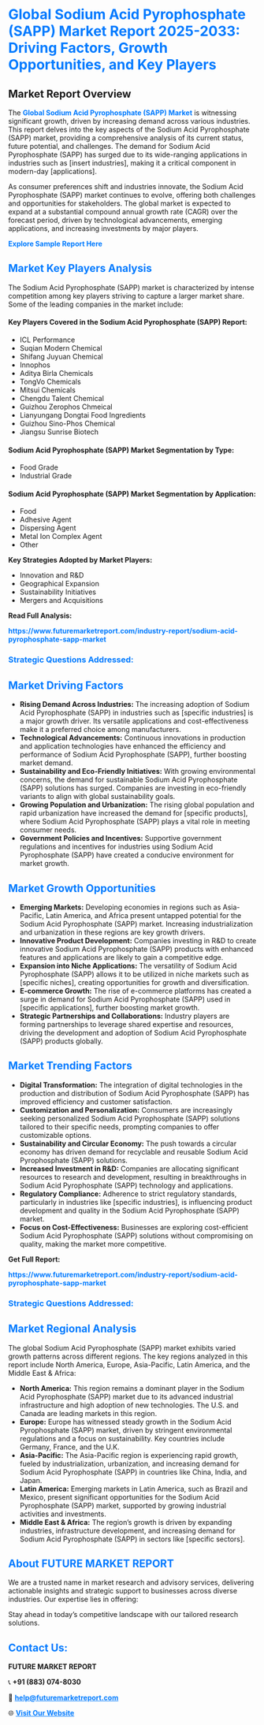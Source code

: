 <h1 style="color: #007BFF;">Global Sodium Acid Pyrophosphate (SAPP) Market Report 2025-2033: Driving Factors, Growth Opportunities, and Key Players</h1>

<section id="overview">
<h2>Market Report Overview</h2>
<p>The <a href="https://www.futuremarketreport.com/industry-report/sodium-acid-pyrophosphate-sapp-market" style="color: #007BFF; text-decoration: none;"><strong>Global Sodium Acid Pyrophosphate (SAPP) Market</strong></a> is witnessing significant growth, driven by increasing demand across various industries. This report delves into the key aspects of the Sodium Acid Pyrophosphate (SAPP) market, providing a comprehensive analysis of its current status, future potential, and challenges. The demand for Sodium Acid Pyrophosphate (SAPP) has surged due to its wide-ranging applications in industries such as [insert industries], making it a critical component in modern-day [applications].</p>
<p>As consumer preferences shift and industries innovate, the Sodium Acid Pyrophosphate (SAPP) market continues to evolve, offering both challenges and opportunities for stakeholders. The global market is expected to expand at a substantial compound annual growth rate (CAGR) over the forecast period, driven by technological advancements, emerging applications, and increasing investments by major players.</p>
</section>

<section id="overview">
<p><a href="https://www.futuremarketreport.com/request-sample/reportId=89092" style="color: #007BFF; text-decoration: none;"><strong>Explore Sample Report Here</strong></a></p>
</section>

<section id="key-players">
<h2 style="color: #007BFF;">Market Key Players Analysis</h2>
<p>The Sodium Acid Pyrophosphate (SAPP) market is characterized by intense competition among key players striving to capture a larger market share. Some of the leading companies in the market include:</p>
<h4>Key Players Covered in the Sodium Acid Pyrophosphate (SAPP) Report:</h4>
<ul><li>ICL Performance</li><li>Suqian Modern Chemical</li><li>Shifang Juyuan Chemical</li><li>Innophos</li><li>Aditya Birla Chemicals</li><li>TongVo Chemicals</li><li>Mitsui Chemicals</li><li>Chengdu Talent Chemical</li><li>Guizhou Zerophos Chmeical</li><li>Lianyungang Dongtai Food Ingredients</li><li>Guizhou Sino-Phos Chemical</li><li>Jiangsu Sunrise Biotech</li></ul>
<h4>Sodium Acid Pyrophosphate (SAPP) Market Segmentation by Type:</h4>
<ul><li>Food Grade</li><li>Industrial Grade</li></ul>

<h4>Sodium Acid Pyrophosphate (SAPP) Market Segmentation by Application:</h4>
<ul><li>Food</li><li>Adhesive Agent</li><li>Dispersing Agent</li><li>Metal Ion Complex Agent</li><li>Other</li></ul>
<p><strong>Key Strategies Adopted by Market Players:</strong></p>
<ul>
<li>Innovation and R&D</li>
<li>Geographical Expansion</li>
<li>Sustainability Initiatives</li>
<li>Mergers and Acquisitions</li>
</ul>
</section>

<section>
<p><strong>Read Full Analysis: </strong></p><a href="https://www.futuremarketreport.com/industry-report/sodium-acid-pyrophosphate-sapp-market" style="color: #007BFF; text-decoration: none;"><strong>https://www.futuremarketreport.com/industry-report/sodium-acid-pyrophosphate-sapp-market</strong></a>
<h3 style="color: #007BFF;">Strategic Questions Addressed:</h3>
</section>

<section id="driving-factors">
<h2 style="color: #007BFF;">Market Driving Factors</h2>
<ul>
<li><strong>Rising Demand Across Industries:</strong> The increasing adoption of Sodium Acid Pyrophosphate (SAPP) in industries such as [specific industries] is a major growth driver. Its versatile applications and cost-effectiveness make it a preferred choice among manufacturers.</li>
<li><strong>Technological Advancements:</strong> Continuous innovations in production and application technologies have enhanced the efficiency and performance of Sodium Acid Pyrophosphate (SAPP), further boosting market demand.</li>
<li><strong>Sustainability and Eco-Friendly Initiatives:</strong> With growing environmental concerns, the demand for sustainable Sodium Acid Pyrophosphate (SAPP) solutions has surged. Companies are investing in eco-friendly variants to align with global sustainability goals.</li>
<li><strong>Growing Population and Urbanization:</strong> The rising global population and rapid urbanization have increased the demand for [specific products], where Sodium Acid Pyrophosphate (SAPP) plays a vital role in meeting consumer needs.</li>
<li><strong>Government Policies and Incentives:</strong> Supportive government regulations and incentives for industries using Sodium Acid Pyrophosphate (SAPP) have created a conducive environment for market growth.</li>
</ul>
</section>

<section id="growth-opportunities">
<h2 style="color: #007BFF;">Market Growth Opportunities</h2>
<ul>
<li><strong>Emerging Markets:</strong> Developing economies in regions such as Asia-Pacific, Latin America, and Africa present untapped potential for the Sodium Acid Pyrophosphate (SAPP) market. Increasing industrialization and urbanization in these regions are key growth drivers.</li>
<li><strong>Innovative Product Development:</strong> Companies investing in R&D to create innovative Sodium Acid Pyrophosphate (SAPP) products with enhanced features and applications are likely to gain a competitive edge.</li>
<li><strong>Expansion into Niche Applications:</strong> The versatility of Sodium Acid Pyrophosphate (SAPP) allows it to be utilized in niche markets such as [specific niches], creating opportunities for growth and diversification.</li>
<li><strong>E-commerce Growth:</strong> The rise of e-commerce platforms has created a surge in demand for Sodium Acid Pyrophosphate (SAPP) used in [specific applications], further boosting market growth.</li>
<li><strong>Strategic Partnerships and Collaborations:</strong> Industry players are forming partnerships to leverage shared expertise and resources, driving the development and adoption of Sodium Acid Pyrophosphate (SAPP) products globally.</li>
</ul>
</section>

<section id="trending-factors">
<h2 style="color: #007BFF;">Market Trending Factors</h2>
<ul>
<li><strong>Digital Transformation:</strong> The integration of digital technologies in the production and distribution of Sodium Acid Pyrophosphate (SAPP) has improved efficiency and customer satisfaction.</li>
<li><strong>Customization and Personalization:</strong> Consumers are increasingly seeking personalized Sodium Acid Pyrophosphate (SAPP) solutions tailored to their specific needs, prompting companies to offer customizable options.</li>
<li><strong>Sustainability and Circular Economy:</strong> The push towards a circular economy has driven demand for recyclable and reusable Sodium Acid Pyrophosphate (SAPP) solutions.</li>
<li><strong>Increased Investment in R&D:</strong> Companies are allocating significant resources to research and development, resulting in breakthroughs in Sodium Acid Pyrophosphate (SAPP) technology and applications.</li>
<li><strong>Regulatory Compliance:</strong> Adherence to strict regulatory standards, particularly in industries like [specific industries], is influencing product development and quality in the Sodium Acid Pyrophosphate (SAPP) market.</li>
<li><strong>Focus on Cost-Effectiveness:</strong> Businesses are exploring cost-efficient Sodium Acid Pyrophosphate (SAPP) solutions without compromising on quality, making the market more competitive.</li>
</ul>
</section>

<section>
<p><strong>Get Full Report: </strong></p><a href="https://www.futuremarketreport.com/industry-report/sodium-acid-pyrophosphate-sapp-market" style="color: #007BFF; text-decoration: none;"><strong>https://www.futuremarketreport.com/industry-report/sodium-acid-pyrophosphate-sapp-market</strong></a>
<h3 style="color: #007BFF;">Strategic Questions Addressed:</h3>
</section>


<section id="regional-analysis">
<h2 style="color: #007BFF;">Market Regional Analysis</h2>
<p>The global Sodium Acid Pyrophosphate (SAPP) market exhibits varied growth patterns across different regions. The key regions analyzed in this report include North America, Europe, Asia-Pacific, Latin America, and the Middle East & Africa:</p>
<ul>
<li><strong>North America:</strong> This region remains a dominant player in the Sodium Acid Pyrophosphate (SAPP) market due to its advanced industrial infrastructure and high adoption of new technologies. The U.S. and Canada are leading markets in this region.</li>
<li><strong>Europe:</strong> Europe has witnessed steady growth in the Sodium Acid Pyrophosphate (SAPP) market, driven by stringent environmental regulations and a focus on sustainability. Key countries include Germany, France, and the U.K.</li>
<li><strong>Asia-Pacific:</strong> The Asia-Pacific region is experiencing rapid growth, fueled by industrialization, urbanization, and increasing demand for Sodium Acid Pyrophosphate (SAPP) in countries like China, India, and Japan.</li>
<li><strong>Latin America:</strong> Emerging markets in Latin America, such as Brazil and Mexico, present significant opportunities for the Sodium Acid Pyrophosphate (SAPP) market, supported by growing industrial activities and investments.</li>
<li><strong>Middle East & Africa:</strong> The region’s growth is driven by expanding industries, infrastructure development, and increasing demand for Sodium Acid Pyrophosphate (SAPP) in sectors like [specific sectors].</li>
</ul>
</section>

<footer>
<h2 style="color: #007BFF;">About FUTURE MARKET REPORT</h2>
<p>We are a trusted name in market research and advisory services, delivering actionable insights and strategic support to businesses across diverse industries. Our expertise lies in offering:</p>

<p>Stay ahead in today’s competitive landscape with our tailored research solutions.</p>

<h2 style="color: #007BFF;">Contact Us:</h2>
<p><strong>FUTURE MARKET REPORT</strong></p>
<p>📞 <strong>+91 (883) 074-8030</strong></p>
<p>📧 <strong><a href="mailto:help@futuremarketreport.com" style="color: #007BFF;">help@futuremarketreport.com</a></strong></p>
<p>🌐 <strong><a href="https://www.futuremarketreport.com/" style="color: #007BFF;">Visit Our Website</a></strong></p>
</footer>